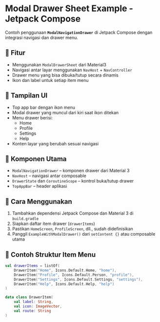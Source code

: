 # Modal Drawer Sheet Example - Jetpack Compose

Contoh penggunaan **`ModalNavigationDrawer`** di Jetpack Compose dengan integrasi navigasi dan drawer menu.

## 🚀 Fitur

- Menggunakan `ModalDrawerSheet` dari Material3
- Navigasi antar layar menggunakan `NavHost` + `NavController`
- Drawer menu yang bisa dibuka/tutup secara dinamis
- Ikon dan label untuk setiap item menu

## 📱 Tampilan UI

- Top app bar dengan ikon menu
- Modal drawer yang muncul dari kiri saat ikon ditekan
- Menu drawer berisi:
  - Home
  - Profile
  - Settings
  - Help
- Konten layar yang berubah sesuai navigasi

## 🧩 Komponen Utama

- `ModalNavigationDrawer` – komponen drawer dari Material 3
- `NavHost` – navigasi antar composable
- `DrawerState` dan `CoroutineScope` – kontrol buka/tutup drawer
- `TopAppBar` – header aplikasi

## 🧪 Cara Menggunakan

1. Tambahkan dependensi Jetpack Compose dan Material 3 di `build.gradle`
2. Siapkan daftar item drawer (`drawerItems`)
3. Pastikan `HomeScreen`, `ProfileScreen`, dll., sudah didefinisikan
4. Panggil `ExampleWithModalDrawer()` dari `setContent {}` atau composable utama

## 🧱 Contoh Struktur Item Menu

```kotlin
val drawerItems = listOf(
    DrawerItem("Home", Icons.Default.Home, "home"),
    DrawerItem("Profile", Icons.Default.Person, "profile"),
    DrawerItem("Settings", Icons.Default.Settings, "settings"),
    DrawerItem("Help", Icons.Default.Help, "help")
)

data class DrawerItem(
    val label: String,
    val icon: ImageVector,
    val route: String
)

